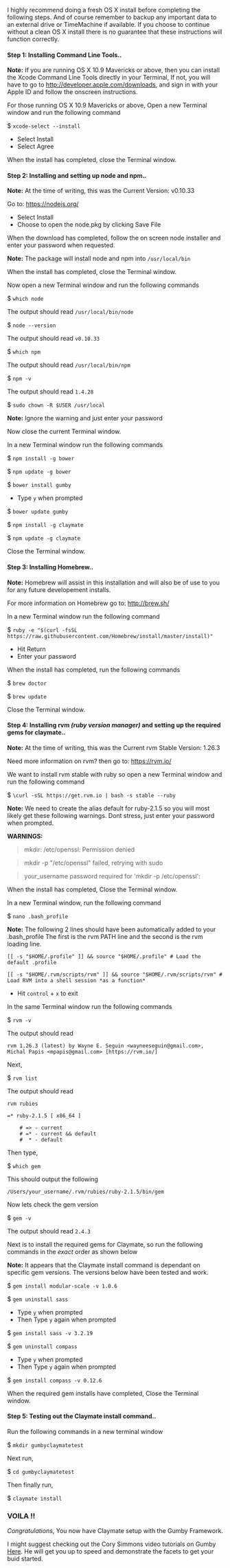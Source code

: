 I highly recommend doing a fresh OS X install before completing the following steps. And of course remember to backup any important data to an external drive or TimeMachine if available. If you choose to continue without a clean OS X install there is no guarantee that these instructions will function correctly.

#### Step 1: Installing Command Line Tools..

**Note:** If you are running OS X 10.9 Mavericks or above, then you can install the Xcode Command Line Tools directly in your Terminal, If not, you will have to go to http://developer.apple.com/downloads, and sign in with your Apple ID and follow the onscreen instructions.

For those running OS X 10.9 Mavericks or above, Open a new Terminal window and run the following command

$ `xcode-select --install`

* Select Install
* Select Agree

When the install has completed, close the Terminal window.

#### Step 2: Installing and setting up node and npm..

**Note:** At the time of writing, this was the Current Version: v0.10.33 

Go to: https://nodejs.org/

* Select Install
* Choose to open the node.pkg by clicking Save File

When the download has completed, follow the on screen node installer and enter your password when requested.

**Note:** The package will install node and npm into `/usr/local/bin`

When the install has completed, close the Terminal window.

Now open a new Terminal window and run the following commands

$ `which node`

The output should read `/usr/local/bin/node`

$ `node --version`

The output should read `v0.10.33`

$ `which npm`

The output should read `/usr/local/bin/npm`

$ `npm -v`

The output should read `1.4.28`

$ `sudo chown -R $USER /usr/local`

**Note:** Ignore the warning and just enter your password

Now close the current Terminal window.

In a new Terminal window run the following commands

$ `npm install -g bower`

$ `npm update -g bower`

$ `bower install gumby`

* Type `y` when prompted

$ `bower update gumby`

$ `npm install -g claymate`

$ `npm update -g claymate`

Close the Terminal window.	

#### Step 3: Installing Homebrew..

**Note:** Homebrew will assist in this installation and will also be of use to you for any future developement installs.

For more information on Homebrew go to: http://brew.sh/

In a new Terminal window run the following command

$ `ruby -e "$(curl -fsSL https://raw.githubusercontent.com/Homebrew/install/master/install)"`

* Hit Return
* Enter your password

When the install has completed, run the following commands

$ `brew doctor`

$ `brew update`

Close the Terminal window.

#### Step 4: Installing rvm *(ruby version manager)* and setting up the required gems for claymate..

**Note:** At the time of writing, this was the Current rvm Stable Version: 1.26.3

Need more information on rvm? then go to: https://rvm.io/

We want to install rvm stable with ruby so open a new Terminal window and run the following command

$ `\curl -sSL https://get.rvm.io | bash -s stable --ruby`

**Note:** We need to create the alias default for ruby-2.1.5 so you will most likely get these following warnings.
Dont stress, just enter your password when prompted.

**WARNINGS:**

> mkdir: /etc/openssl: Permission denied

> mkdir -p "/etc/openssl" failed, retrying with sudo

> your_username password required for 'mkdir -p /etc/openssl':

When the install has completed, Close the Terminal window.

In a new Terminal window, run the following command

$ `nano .bash_profile`

**Note:** The following 2 lines should have been automatically added to your .bash_profile The first is the rvm PATH line and the second is the rvm loading line.

`[[ -s "$HOME/.profile" ]] && source "$HOME/.profile" # Load the default .profile`

`[[ -s "$HOME/.rvm/scripts/rvm" ]] && source "$HOME/.rvm/scripts/rvm" # Load RVM into a shell session *as a function*`

* Hit `control` + `x` to exit

In the same Terminal window run the following commands

$ `rvm -v`

The output should read 

`rvm 1.26.3 (latest) by Wayne E. Seguin <wayneeseguin@gmail.com>, Michal Papis <mpapis@gmail.com> [https://rvm.io/]`

Next,  

$ `rvm list`

The output should read

    rvm rubies

    =* ruby-2.1.5 [ x86_64 ]

		# => - current
		# =* - current && default
		#  * - default

Then type,

$ ```which gem```

This should output the following

`/Users/your_username/.rvm/rubies/ruby-2.1.5/bin/gem`

Now lets check the gem version

$ `gem -v`
	
The output should read `2.4.3`

Next is to install the required gems for Claymate, so run the following commands in the *exact* order as shown below

**Note:** It appears that the Claymate install command is dependant on specific gem versions. The versions below have been tested and work.

$ `gem install modular-scale -v 1.0.6`

$ `gem uninstall sass`

* Type `y` when prompted
* Then Type `y` again when prompted

$ `gem install sass -v 3.2.19`

$ `gem uninstall compass`

* Type `y` when prompted
* Then Type `y` again when prompted

$ `gem install compass -v 0.12.6`

When the required gem installs have completed, Close the Terminal window.

#### Step 5: Testing out the Claymate install command..

Run the following commands in a new terminal window

$ `mkdir gumbyclaymatetest`

Next run,

$ `cd gumbyclaymatetest`

Then finally run,

$ `claymate install`

### VOILA !!

*Congratulations*, You now have Claymate setup with the Gumby Framework.

I might suggest checking out the Cory Simmons video tutorials on Gumby [Here](https://www.youtube.com/watch?v=lYddMbVjSHQ&list=LL1rvKXAK3Ya7AZ_xyXU5fpA&index=27).
He will get you up to speed and demonstrate the facets to get your buid started.






	


